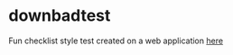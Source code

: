 # downbadtest
Fun checklist style test created on a web application <a href="https://dylsub.github.io/downbadtest">here</a>
